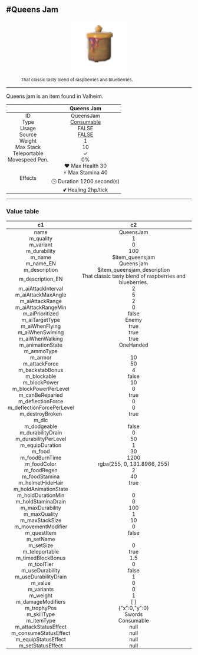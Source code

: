 <meta property="og:title" content="Queens Jam - MoreValheim" /><meta property="og:type" content="website" /><meta property="og:image" content="/assets/queens_jam.png" /><meta property="og:description" content="Queens Jam is an item found in Valheim." /><meta name="theme-color" content="#546D78"><meta name="twitter:card" content="summary_large_image">
#Queens Jam
-------------
<style>img {width:20px;}.tb {width:150px;display: block;margin-left: auto;margin-right: auto;}</style>

<style>.md-typeset table:not([class]) th:not([align]) {min-width:unset!important;}</style>
<style>td{padding:0em 0.3em!important;text-align:center!important;border-left:.05rem solid var(--md-default-fg-color--lightest)}</style>

<style>th{padding:0.1em 0.3em!important;text-align:center!important;font-weight:bold}</style>

<style>pre{text-align:right!important}</style>
<style>table tr td:first-child {border-left: 0;};</style>

<figure><img src="/assets/queens_jam.png" class="tb" /><figcaption><small>That classic tasty blend of raspberries and blueberries.</small></figcaption></figure>

-------------

Queens jam is an item found in Valheim.

|        | Queens Jam              |
| ----------- | ------------------------------------ |
| ID |QueensJam
| Type | [Consumable](../../types/consumable)
| Usage | FALSE<br>
| Source | [FALSE](../../items/false)
| Weight | 1 |
| Max Stack | 10 |
| Teleportable | ✓
| Movespeed Pen. | 0%
| Effects | ❤️ Max Health 30<br>⚡ Max Stamina 40<br>🕒 Duration 1200 second(s) <br>💕 Healing 2hp/tick <br>

-------------

### Value table
|c1|c2|
|----|----|
|name|QueensJam|
|m_quality|1|
|m_variant|0|
|m_durability|100|
|m_name|$item_queensjam|
|m_name_EN|Queens jam|
|m_description|$item_queensjam_description|
|m_description_EN|That classic tasty blend of raspberries and blueberries.|
|m_aiAttackInterval|2|
|m_aiAttackMaxAngle|5|
|m_aiAttackRange|2|
|m_aiAttackRangeMin|0|
|m_aiPrioritized|false|
|m_aiTargetType|Enemy|
|m_aiWhenFlying|true|
|m_aiWhenSwiming|true|
|m_aiWhenWalking|true|
|m_animationState|OneHanded|
|m_ammoType||
|m_armor|10|
|m_attackForce|50|
|m_backstabBonus|4|
|m_blockable|false|
|m_blockPower|10|
|m_blockPowerPerLevel|0|
|m_canBeReparied|true|
|m_deflectionForce|0|
|m_deflectionForcePerLevel|0|
|m_destroyBroken|true|
|m_dlc||
|m_dodgeable|false|
|m_durabilityDrain|0|
|m_durabilityPerLevel|50|
|m_equipDuration|1|
|m_food|30|
|m_foodBurnTime|1200|
|m_foodColor|rgba(255, 0, 131.8966, 255)|
|m_foodRegen|2|
|m_foodStamina|40|
|m_helmetHideHair|true|
|m_holdAnimationState||
|m_holdDurationMin|0|
|m_holdStaminaDrain|0|
|m_maxDurability|100|
|m_maxQuality|1|
|m_maxStackSize|10|
|m_movementModifier|0|
|m_questItem|false|
|m_setName||
|m_setSize|0|
|m_teleportable|true|
|m_timedBlockBonus|1.5|
|m_toolTier|0|
|m_useDurability|false|
|m_useDurabilityDrain|1|
|m_value|0|
|m_variants|0|
|m_weight|1|
|m_damageModifiers|[  ]|
|m_trophyPos|{"x":0,"y":0}|
|m_skillType|Swords|
|m_itemType|Consumable|
|m_attackStatusEffect|null|
|m_consumeStatusEffect|null|
|m_equipStatusEffect|null|
|m_setStatusEffect|null|
